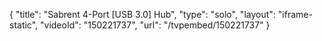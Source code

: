 {
    "title": "Sabrent 4-Port [USB 3.0] Hub",
    "type": "solo",
    "layout": "iframe-static",
    "videoId": "150221737",
    "url": "\/tvpembed\/150221737"
}